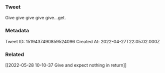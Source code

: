 ### Tweet
Give give give give give…get.

### Metadata
Tweet ID: 1519437490859524096
Created At: 2022-04-27T22:05:02.000Z

### Related
[[2022-05-28 10-10-37 Give and expect nothing in return]]

